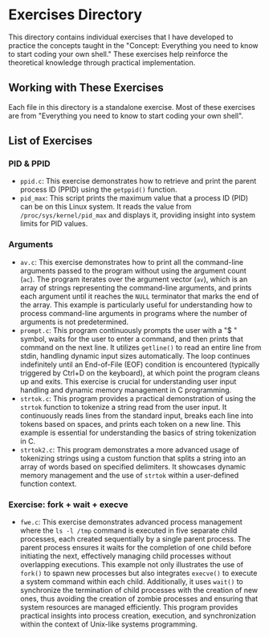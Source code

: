 # Exercises Directory

This directory contains individual exercises that I have developed to practice
the concepts taught in the "Concept: Everything you need to know to start coding your own shell."
These exercises help reinforce the theoretical knowledge through practical implementation.

## Working with These Exercises

Each file in this directory is a standalone exercise.
Most of these exercises are from "Everything you need to know to start coding your own shell".

## List of Exercises

### PID & PPID
- `ppid.c`: This exercise demonstrates how to retrieve and print the parent process ID (PPID) using the `getppid()` function.
- `pid_max`: This script prints the maximum value that a process ID (PID) can be on this Linux system.
It reads the value from `/proc/sys/kernel/pid_max` and displays it, providing insight into system limits for PID values.

### Arguments
- `av.c`: This exercise demonstrates how to print all the command-line arguments passed to the program without using the argument count (`ac`).
The program iterates over the argument vector (`av`), which is an array of strings representing the command-line arguments,
and prints each argument until it reaches the `NULL` terminator that marks the end of the array.
This example is particularly useful for understanding how to process command-line arguments in programs where the number of
arguments is not predetermined.
- `prompt.c`: This program continuously prompts the user with a "$ " symbol,
waits for the user to enter a command, and then prints that command on the next line.
It utilizes `getline()` to read an entire line from stdin, handling dynamic input sizes automatically.
The loop continues indefinitely until an End-of-File (EOF) condition is encountered
(typically triggered by Ctrl+D on the keyboard), at which point the program cleans up and exits.
This exercise is crucial for understanding user input handling and dynamic memory management in C programming.
- `strtok.c`: This program provides a practical demonstration of using the `strtok` function to tokenize a string read from the user input.
It continuously reads lines from the standard input, breaks each line into tokens based on spaces, and prints each token on a new line.
This example is essential for understanding the basics of string tokenization in C.
- `strtok2.c`: This program demonstrates a more advanced usage of tokenizing strings using a custom function that splits a string
into an array of words based on specified delimiters.
It showcases dynamic memory management and the use of `strtok` within a user-defined function context.

### Exercise: fork + wait + execve
- `fwe.c`: This exercise demonstrates advanced process management where the `ls -l /tmp`
command is executed in five separate child processes, each created sequentially by a single parent process.
The parent process ensures it waits for the completion of one child before initiating the next, effectively
managing child processes without overlapping executions.
This example not only illustrates the use of `fork()` to spawn new processes but also integrates `execve()`
to execute a system command within each child.
Additionally, it uses `wait()` to synchronize the termination of child processes with the creation of new ones,
thus avoiding the creation of zombie processes and ensuring that system resources are managed efficiently.
This program provides practical insights into process creation, execution, and synchronization
within the context of Unix-like systems programming.
